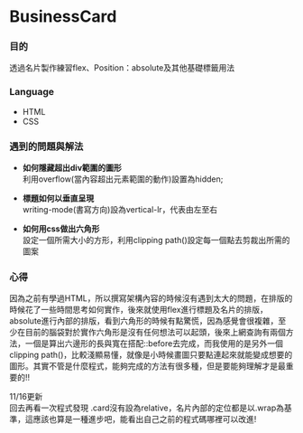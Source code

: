 # BusinessCard

### 目的
透過名片製作練習flex、Position：absolute及其他基礎標籤用法
### Language
- HTML
- CSS
### 遇到的問題與解法
-  **如何隱藏超出div範圍的圖形**  
    利用overflow(當內容超出元素範圍的動作)設置為hidden;
   
-  **標題如何以垂直呈現**    
    writing-mode(書寫方向)設為vertical-lr，代表由左至右
     
-  **如何用css做出六角形**  
  設定一個所需大小的方形，利用clipping path()設定每一個點去剪裁出所需的圖案
### 心得
因為之前有學過HTML，所以撰寫架構內容的時候沒有遇到太大的問題，在排版的時候花了一些時間思考如何實作，後來就使用flex進行標題及名片的排版，absolute進行內部的排版，看到六角形的時候有點驚慌，因為感覺會很複雜，至少在目前的腦袋對於實作六角形是沒有任何想法可以起頭，後來上網查詢有兩個方法，一個是算出六邊形的長與寬在搭配::before去完成，而我使用的是另外一個clipping path()，比較淺顯易懂，就像是小時候畫圖只要點連起來就能變成想要的圖形。其實不管是什麼程式，能夠完成的方法有很多種，但是要能夠理解才是最重要的!!
  
11/16更新   
回去再看一次程式發現 .card沒有設為relative，名片內部的定位都是以.wrap為基準，這應該也算是一種進步吧，能看出自己之前的程式碼哪裡可以改進!
